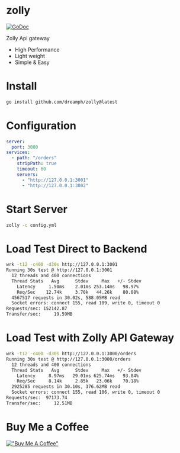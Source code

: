 # zolly
[![GoDoc](https://godoc.org/github.com/imroc/req?status.svg)](https://godoc.org/github.com/imroc/req)

Zolly Api gateway
- High Performance
- Light weight
- Simple & Easy


Install
=======
``` sh
go install github.com/dreamph/zolly@latest
```


Configuration
=======
``` yml
server:
  port: 3000
services:
  - path: "/orders"
    stripPath: true
    timeout: 60
    servers:
      - "http://127.0.0.1:3001"
      - "http://127.0.0.1:3002"
```

Start Server
=======
``` sh
zolly -c config.yml
```

Load Test Direct to Backend
=======
``` sh
wrk -t12 -c400 -d30s http://127.0.0.1:3001
Running 30s test @ http://127.0.0.1:3001
  12 threads and 400 connections
  Thread Stats   Avg      Stdev     Max   +/- Stdev
    Latency     1.50ms    2.01ms 253.14ms   98.97%
    Req/Sec    12.74k     3.70k   44.26k    80.08%
  4567517 requests in 30.02s, 588.05MB read
  Socket errors: connect 155, read 109, write 0, timeout 0
Requests/sec: 152142.87
Transfer/sec:     19.59MB
```

Load Test with Zolly API Gateway
=======
``` sh
wrk -t12 -c400 -d30s http://127.0.0.1:3000/orders
Running 30s test @ http://127.0.0.1:3000/orders
  12 threads and 400 connections
  Thread Stats   Avg      Stdev     Max   +/- Stdev
    Latency     8.97ms   29.01ms 625.74ms   93.84%
    Req/Sec     8.14k     2.85k   23.06k    70.18%
  2925285 requests in 30.10s, 376.62MB read
  Socket errors: connect 155, read 106, write 0, timeout 0
Requests/sec:  97173.74
Transfer/sec:     12.51MB
```

Buy Me a Coffee
=======
[!["Buy Me A Coffee"](https://www.buymeacoffee.com/assets/img/custom_images/orange_img.png)](https://www.buymeacoffee.com/dreamph)